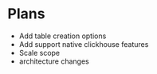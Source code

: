 # Plans

- Add table creation options
- Add support native clickhouse features
- Scale scope
- architecture changes
